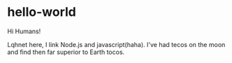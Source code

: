 # hello-world
Hi Humans!

Lqhnet here, I link Node.js and javascript(haha).
I've had tecos on the moon and find then far superior to Earth tocos.
